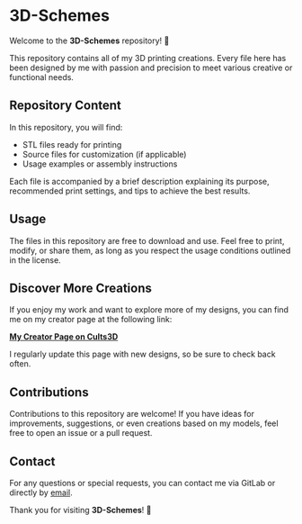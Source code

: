 # 3D-Schemes

Welcome to the **3D-Schemes** repository! 🎨

This repository contains all of my 3D printing creations. Every file here has been designed by me with passion and precision to meet various creative or functional needs.

## Repository Content

In this repository, you will find:

- STL files ready for printing
- Source files for customization (if applicable)
- Usage examples or assembly instructions

Each file is accompanied by a brief description explaining its purpose, recommended print settings, and tips to achieve the best results.

## Usage

The files in this repository are free to download and use. Feel free to print, modify, or share them, as long as you respect the usage conditions outlined in the license.

## Discover More Creations

If you enjoy my work and want to explore more of my designs, you can find me on my creator page at the following link:

**[My Creator Page on Cults3D](https://cults3d.com/en/users/julien_senechal/3d-models)**

I regularly update this page with new designs, so be sure to check back often.

## Contributions

Contributions to this repository are welcome! If you have ideas for improvements, suggestions, or even creations based on my models, feel free to open an issue or a pull request.

## Contact

For any questions or special requests, you can contact me via GitLab or directly by [email](mailto:youremail@example.com).

Thank you for visiting **3D-Schemes**! 🚀
